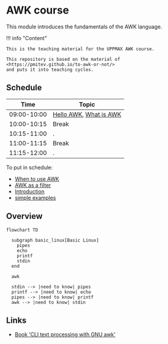 # AWK course

This module introduces the fundamentals of the AWK language. 

!!! info "Content"

    This is the teaching material for the UPPMAX AWK course.

    This repository is based on the material of <https://pmitev.github.io/to-awk-or-not/>
    and puts it into teaching cycles.
    
## Schedule

Time          | Topic
--------------|-------------------------------
09:00-10:00   | [Hello AWK](hello_awk.md), [What is AWK](what_is_awk.md)
10:00-10:15   | Break
10:15-11:00   | .
11:00-11:15   | Break
11:15-12:00   | .

To put in schedule:

 * [When to use AWK](when_to_use_awk.md) 
 * [AWK as a filter](awk_as_a_filter.md)
 * [Introduction](introduction.md)
 * [simple examples](simple_examples.md)

## Overview

```mermaid
flowchart TD

  subgraph basic_linux[Basic Linux]
    pipes
    echo
    printf
    stdin
  end

  awk

  stdin --> |need to know| pipes
  printf --> |need to know| echo
  pipes --> |need to know| printf
  awk --> |need to know| stdin
```

## Links

 * [Book 'CLI text processing with GNU awk'](https://learnbyexample.github.io/learn_gnuawk/)
